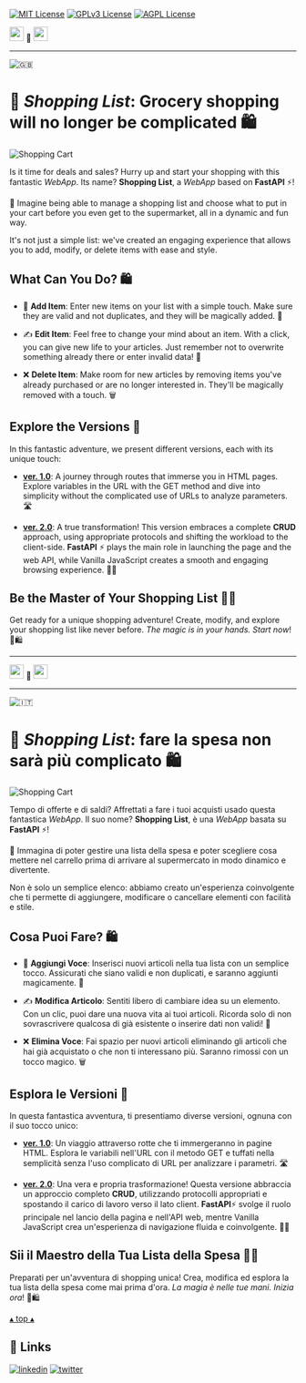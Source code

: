 [![MIT License](https://img.shields.io/badge/License-MIT-green.svg)](https://choosealicense.com/licenses/mit/)
[![GPLv3 License](https://img.shields.io/badge/License-GPL%20v3-yellow.svg)](https://opensource.org/licenses/)
[![AGPL License](https://img.shields.io/badge/license-AGPL-blue.svg)](http://www.gnu.org/licenses/agpl-3.0)

<a name="TOP"></a>

<a href="#IT"><img style="height:25px" src="https://em-content.zobj.net/thumbs/60/whatsapp/352/flag-italy_1f1ee-1f1f9.png" /></a>
🤍
<a href="#EN"><img style="height:25px" src="https://em-content.zobj.net/thumbs/60/whatsapp/352/flag-united-kingdom_1f1ec-1f1e7.png" /></a>

<hr />


![🇬🇧](https://em-content.zobj.net/thumbs/60/whatsapp/352/flag-united-kingdom_1f1ec-1f1e7.png) <a name="EN"></a>
# 🌟 *Shopping List*: Grocery shopping will no longer be complicated 🛍️

![Shopping Cart](https://em-content.zobj.net/thumbs/120/twitter/348/shopping-cart_1f6d2.png)

Is it time for deals and sales?
Hurry up and start your shopping with this fantastic *WebApp*.
Its name? **Shopping List**, a *WebApp* based on **FastAPI** ⚡️!

🚀 Imagine being able to manage a shopping list and choose what to put in your cart before you even get to the supermarket, all in a dynamic and fun way.

It's not just a simple list: we've created an engaging experience that allows you to add, modify, or delete items with ease and style.

## What Can You Do? 🛍️

- 📝 **Add Item**: Enter new items on your list with a simple touch.
Make sure they are valid and not duplicates, and they will be magically added. 🎩

- ✍️ **Edit Item**: Feel free to change your mind about an item. With a click, you can give new life to your articles.
Just remember not to overwrite something already there or enter invalid data! 🚨

- ❌ **Delete Item**: Make room for new articles by removing items you've already purchased or are no longer interested in.
They'll be magically removed with a touch. 🗑️

## Explore the Versions 🚀

In this fantastic adventure, we present different versions, each with its unique touch:

* **[ver. 1.0](./v1.0)**: A journey through routes that immerse you in HTML pages.
Explore variables in the URL with the GET method and dive into simplicity without the complicated use of URLs to analyze parameters. 🛣️

* **[ver. 2.0](./v2.0)**: A true transformation! This version embraces a complete **CRUD** approach, using appropriate protocols and shifting the workload to the client-side.
**FastAPI** ⚡️ plays the main role in launching the page and the web API, while Vanilla JavaScript creates a smooth and engaging browsing experience. 🔄🌐

## Be the Master of Your Shopping List 🧙‍♂️

Get ready for a unique shopping adventure! Create, modify, and explore your shopping list like never before.
*The magic is in your hands. Start now*! 🛒🛍️


<hr/>

<a href="#IT"><img style="height:25px" src="https://em-content.zobj.net/thumbs/60/whatsapp/352/flag-italy_1f1ee-1f1f9.png" /></a> 🤍 <a href="#EN"><img style="height:25px" src="https://em-content.zobj.net/thumbs/60/whatsapp/352/flag-united-kingdom_1f1ec-1f1e7.png" /></a>

<hr />


![🇮🇹](https://em-content.zobj.net/thumbs/60/whatsapp/352/flag-italy_1f1ee-1f1f9.png) <a name="IT"></A>
# 🌟 *Shopping List*: fare la spesa non sarà più complicato 🛍️

![Shopping Cart](https://em-content.zobj.net/thumbs/120/twitter/348/shopping-cart_1f6d2.png)

Tempo di offerte e di saldi?
Affrettati a fare i tuoi acquisti usado questa fantastica *WebApp*.
Il suo nome?
**Shopping List**, è una *WebApp* basata su **FastAPI** ⚡️!

🚀 Immagina di poter gestire una lista della spesa e poter scegliere cosa mettere nel carrello prima di arrivare al supermercato in modo dinamico e divertente.

Non è solo un semplice elenco: abbiamo creato un'esperienza coinvolgente che ti permette di aggiungere, modificare o cancellare elementi con facilità e stile.

## Cosa Puoi Fare? 🛍️

- 📝 **Aggiungi Voce**: Inserisci nuovi articoli nella tua lista con un semplice tocco.
Assicurati che siano validi e non duplicati, e saranno aggiunti magicamente. 🎩

- ✍️ **Modifica Articolo**: Sentiti libero di cambiare idea su un elemento.
Con un clic, puoi dare una nuova vita ai tuoi articoli.
Ricorda solo di non sovrascrivere qualcosa di già esistente o inserire dati non validi! 🚨

- ❌ **Elimina Voce**: Fai spazio per nuovi articoli eliminando gli articoli che hai già acquistato o che non ti interessano più.
Saranno rimossi con un tocco magico. 🗑️

## Esplora le Versioni 🚀

In questa fantastica avventura, ti presentiamo diverse versioni, ognuna con il suo tocco unico:

* **[ver. 1.0](./v1.0)**: Un viaggio attraverso rotte che ti immergeranno in pagine HTML.
Esplora le variabili nell'URL con il metodo GET e tuffati nella semplicità senza l'uso complicato di URL per analizzare i parametri. 🛣️

* **[ver. 2.0](./v2.0)**: Una vera e propria trasformazione!
Questa versione abbraccia un approccio completo **CRUD**, utilizzando protocolli appropriati e spostando il carico di lavoro verso il lato client.
**FastAPI**⚡️ svolge il ruolo principale nel lancio della pagina e nell'API web, mentre Vanilla JavaScript crea un'esperienza di navigazione fluida e coinvolgente. 🔄🌐

## Sii il Maestro della Tua Lista della Spesa 🧙‍♂️

Preparati per un'avventura di shopping unica!
Crea, modifica ed esplora la tua lista della spesa come mai prima d'ora.
*La magia è nelle tue mani. Inizia ora*! 🛒🛍️


<a href="#TOP">&utrif; top &utrif;</a>

## 🔗 Links
[![linkedin](https://img.shields.io/badge/linkedin-0A66C2?style=for-the-badge&logo=linkedin&logoColor=white)](https://www.linkedin.com/in/biagio-rosario-greco-77145774/)
[![twitter](https://img.shields.io/badge/twitter-1DA1F2?style=for-the-badge&logo=twitter&logoColor=white)](https://twitter.com/birg_81)